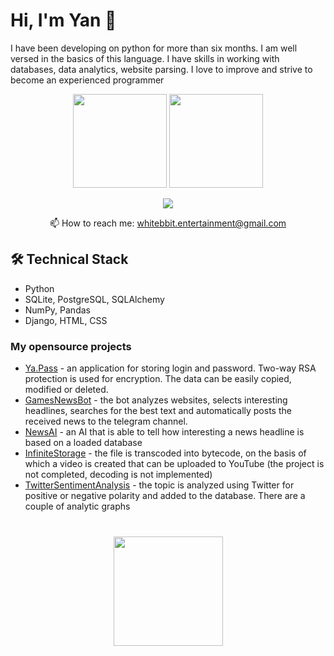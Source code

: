 # Hi, I'm Yan 👋
I have been developing on python for more than six months. I am well versed in the basics of this language. I have skills in working with databases, data analytics, website parsing. I love to improve and strive to become an experienced programmer

<p align='center'>
   <a href="https://github-readme-stats.vercel.app/api?username=whitebbit&show_icons=true&count_private=true"><img
           height=150
           src="https://github-readme-stats.vercel.app/api?username=whitebbit&show_icons=true&count_private=true"/></a>
   <a href="https://github.com/romankh3/github-readme-stats"><img height=150
                                                                  src="https://github-readme-stats.vercel.app/api/top-langs/?username=whitebbit&layout=compact"/></a>
</p>

<p align='center'>
   <a href="https://t.me/ynchkkkk">
       <img src="https://img.shields.io/badge/Telegram-2CA5E0?style=for-the-badge&logo=telegram&logoColor=white"/>
   </a>
<p align='center'>
   📫 How to reach me: <a href='mailto:whitebbit.entertainment@gmail.com'>whitebbit.entertainment@gmail.com</a>
</p>

## 🛠 Technical Stack
*   Python
*   SQLite, PostgreSQL, SQLAlchemy
*   NumPy, Pandas 
*   Django, HTML, CSS

### My opensource projects
*   [Ya.Pass](https://github.com/whitebbit/Ya.Pass) - an application for storing login and password. Two-way RSA protection is used for encryption. The data can be easily copied, modified or deleted.
*   [GamesNewsBot](https://github.com/whitebbit/GamesNewsBot) - the bot analyzes websites, selects interesting headlines, searches for the best text and automatically posts the received news to the telegram channel.
*   [NewsAI](https://github.com/whitebbit/NewsAI) - an AI that is able to tell how interesting a news headline is based on a loaded database
*   [InfiniteStorage](https://github.com/whitebbit/InfiniteStorage) - the file is transcoded into bytecode, on the basis of which a video is created that can be uploaded to YouTube (the project is not completed, decoding is not implemented)
*   [TwitterSentimentAnalysis](https://github.com/whitebbit/TwitterSentimentAnalysis) - the topic is analyzed using Twitter for positive or negative polarity and added to the database. There are a couple of analytic graphs

<div align="center" style="margin: 40px 0">
   <a href="https://github.com/whitebbit/github-profile-views-counter">
       <img width="175px" src="https://komarev.com/ghpvc/?username=whitebbit&color=DE002D">
   </a>
</div>
